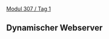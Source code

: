  [Modul 307 / Tag 1](/ilv.307/01-modul-307)

## Dynamischer Webserver

<!--stackedit_data:
eyJoaXN0b3J5IjpbLTIwMDM1OTY4ODMsNjIwMjgwMzQxLC02MD
cyODIxOTIsMTMwNTkxMzkwOF19
-->